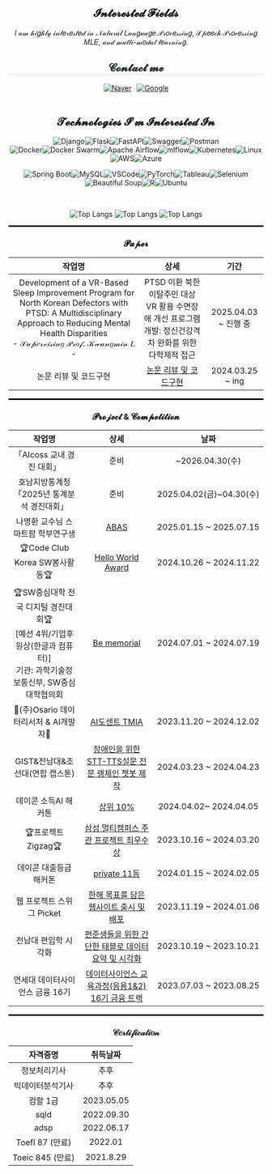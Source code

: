 
<div align="center"> 

## 𝓘𝓷𝓽𝓮𝓻𝓮𝓼𝓽𝓮𝓭 𝓕𝓲𝓮𝓵𝓭𝓼

𝐼 𝒶𝓂 𝒽𝒾𝑔𝒽𝓁𝓎 𝒾𝓃𝓉𝑒𝓇𝑒𝓈𝓉𝑒𝒹 𝒾𝓃 𝒩𝒶𝓉𝓊𝓇𝒶𝓁 𝐿𝒶𝓃𝑔𝓊𝒶𝑔𝑒 𝒫𝓇𝑜𝒸𝑒𝓈𝓈𝒾𝓃𝑔, 𝒮𝓅𝑒𝑒𝒸𝒽 𝒫𝓇𝑜𝒸𝑒𝓈𝓈𝒾𝓃𝑔 𝑀𝐿𝐸, 𝒶𝓃𝒹 𝓂𝓊𝓁𝓉𝒾-𝓂𝑜𝒹𝒶𝓁 𝓁𝑒𝒶𝓇𝓃𝒾𝓃𝑔.
</div>

<div align="center">
    <h2 style="border-bottom: 1px solid #d8dee4; color: #282d33;"> 𝓒𝓸𝓷𝓽𝓪𝓬𝓽 𝓶𝓮 </h2>
    <div style="display: flex; justify-content: center; gap: 10px;">
        <!-- 네이버 메일 배지 -->
        <a href="mailto:wodus1530@naver.com"> 
            <img src="https://img.shields.io/badge/Naver-03C75A?style=for-the-badge&logo=Naver&logoColor=white" alt="Naver">
        </a>
        <!-- 구글 메일 배지 -->
        <a href="mailto:hopio0822@gmail.com"> 
            <img src="https://img.shields.io/badge/Google-4285F4?style=for-the-badge&logo=Google&logoColor=white" alt="Google">
        </a>
    </div>
    <br> 
</div>


<div align="center">   


## 𝓣𝓮𝓬𝓱𝓷𝓸𝓵𝓸𝓰𝓲𝓮𝓼 𝓘’𝓶 𝓘𝓷𝓽𝓮𝓻𝓮𝓼𝓽𝓮𝓭 𝓘𝓷

![Django](https://img.shields.io/badge/django-%23092E20.svg?style=for-the-badge&logo=django&logoColor=white)![Flask](https://img.shields.io/badge/flask-%23000.svg?style=for-the-badge&logo=flask&logoColor=white)![FastAPI](https://img.shields.io/badge/FastAPI-005571?style=for-the-badge&logo=fastapi)![Swagger](https://img.shields.io/badge/-Swagger-%23Clojure?style=for-the-badge&logo=swagger&logoColor=white)![Postman](https://img.shields.io/badge/Postman-FF6C37?style=for-the-badge&logo=postman&logoColor=white)  
![Docker](https://img.shields.io/badge/docker-%230db7ed.svg?style=for-the-badge&logo=docker&logoColor=white)![Docker Swarm](https://img.shields.io/badge/Docker%20Swarm-%232496ED.svg?style=for-the-badge&logo=docker&logoColor=white)![Apache Airflow](https://img.shields.io/badge/Apache%20Airflow-017CEE?style=for-the-badge&logo=Apache%20Airflow&logoColor=white)![mlflow](https://img.shields.io/badge/mlflow-%23d9ead3.svg?style=for-the-badge&logo=numpy&logoColor=blue)![Kubernetes](https://img.shields.io/badge/kubernetes-%23326ce5.svg?style=for-the-badge&logo=kubernetes&logoColor=white)![Linux](https://img.shields.io/badge/Linux-FCC624?style=for-the-badge&logo=linux&logoColor=black)![AWS](https://img.shields.io/badge/AWS-%23FF9900.svg?style=for-the-badge&logo=Amazon%20Web%20Services&logoColor=white)![Azure](https://img.shields.io/badge/azure-%2300CCFF.svg?style=for-the-badge&logo=microsoftazure&logoColor=white)



![Spring Boot](https://img.shields.io/badge/Spring%20Boot-6DB33F?style=for-the-badge&logo=SpringBoot&logoColor=white)![MySQL](https://img.shields.io/badge/MySQL-4479A1?style=for-the-badge&logo=MySQL&logoColor=white)![VSCode](https://img.shields.io/badge/VSCode-007ACC?style=for-the-badge&logo=VisualStudioCode&logoColor=white)![PyTorch](https://img.shields.io/badge/PyTorch-EE4C2C?style=for-the-badge&logo=pytorch&logoColor=white)![Tableau](https://img.shields.io/badge/Tableau-E97627?style=for-the-badge&logo=tableau&logoColor=white)![Selenium](https://img.shields.io/badge/Selenium-43B02A?style=for-the-badge&logo=Selenium&logoColor=white)![Beautiful Soup](https://img.shields.io/badge/Beautiful%20Soup-092E20?style=for-the-badge&logo=Beautiful%20Soup&logoColor=white)![R](https://img.shields.io/badge/r-%23276DC3.svg?style=for-the-badge&logo=r&logoColor=white)![Ubuntu](https://img.shields.io/badge/Ubuntu-E95420?style=for-the-badge&logo=ubuntu&logoColor=white)

</div>


<br/>

<div align="center">   
 

 
![Top Langs](http://github-profile-summary-cards.vercel.app/api/cards/stats?username=jyjnote&theme=transparent) ![Top Langs](http://github-profile-summary-cards.vercel.app/api/cards/repos-per-language?username=jyjnote&theme=transparent&exclude=None)
![Top Langs](http://github-profile-summary-cards.vercel.app/api/cards/profile-details?username=jyjnote&theme=transparent)

</div>

<hr style="height: 3px; border: none; background-color: black;">

<div align="center">
  <h3>𝓟𝓪𝓹𝓮𝓻</h3>

| 작업명 | 상세 | 기간 |
|:--------:|:------:|:------:|
| Development of a VR-Based Sleep Improvement Program for North Korean Defectors with PTSD: A Multidisciplinary Approach to Reducing Mental Health Disparities</br>- 𝒮𝓊𝓅𝑒𝓇𝓋𝒾𝓈𝒾𝓃𝑔 𝒫𝓇𝑜𝒻. 𝒦𝓌𝒶𝓃𝑔𝓂𝒾𝓃 𝐿 - | PTSD 이환 북한이탈주민 대상 VR 활용 수면장애 개선 프로그램 개발: 정신건강격차 완화를 위한 다학제적 접근 | 2025.04.03 ~ 진행 중 |
| 논문 리뷰 및 코드구현 | [논문 리뷰 및 코드구현](https://github.com/jyjnote/PaperWithCode) | 2024.03.25 ~ ing |
</div>

<hr style="height: 3px; border: none; background-color: black;">

<div align="center">
  <h3>𝓟𝓻𝓸𝓳𝓮𝓬𝓽 & 𝓒𝓸𝓶𝓹𝓮𝓽𝓲𝓽𝓲𝓸𝓷</h3>
 
| 작업명 | 상세 | 날짜 |
|:--------:|:------:|:------:|
|「AIcoss 교내 경진 대회」|준비|~2026.04.30(수)|
|호남지방통계청「2025년 통계분석 경진대회」|준비|2025.04.02(금)~04.30(수)|
| 나명환 교수님 스마트팜 학부연구생| [ABAS](https://www.abas.life/) | 2025.01.15 ~ 2025.07.15 |
| 🏆Code Club Korea SW봉사활동🏆| [Hello World Award](https://cafe.naver.com/codeclubswvolunteer) | 2024.10.26 ~ 2024.11.22 |
| 🏆SW중심대학 전국 디지털 경진대회🏆</br>[예선 4위/기업후원상(한글과 컴퓨터)]</br>기관: 과학기술정보통신부, SW중심대학협의회| [Be memorial](https://github.com/Mawangadulnemi/TMIA_CNU/tree/main) | 2024.07.01 ~ 2024.07.19 |
| 🏢(주)Osario 데이터리서처 & AI개발자🏢 | [AI도센트 TMIA](https://github.com/jyjnote/osario) | 2023.11.20 ~ 2024.12.02 |
| GIST&전남대&조선대(연합 캡스톤) | [장애인을 위한 STT-TTS설문 전문 랭체인 챗봇 제작](https://github.com/scorve12/Survey_Bot) | 2024.03.23 ~ 2024.04.23 |
| 데이콘 소득AI 해커톤 | [상위 10%](https://dacon.io/competitions/official/236230/leaderboard) | 2024.04.02~ 2024.04.05 |
| 🏆프로젝트 Zigzag🏆 | [삼성 멀티캠퍼스 주관 프로젝트 최우수상](https://github.com/jyjnote/Zigzag-) | 2023.10.16 ~ 2024.03.20 |
| 데이콘 대출등급 해커톤 | [private 11등](https://dacon.io/competitions/official/236214/leaderboard) | 2024.01.15 ~ 2024.02.05 |
| 웹 프로젝트 스위그 Picket | [한해 목표를 담은 웹사이트 출시 및 배포](https://www.swygbro.com/contents) | 2023.11.19 ~ 2024.01.06 |
| 전남대 편입학 시각화 | [편준생들을 위한 간단한 태블로 데이터 요약 및 시각화](https://public.tableau.com/app/profile/.56658177/viz/_16978657995030/2) | 2023.10.19 ~ 2023.10.21 |
| 연세대 데이터사이언스 금융 16기 | [데이터사이언스 교육과정(응용1&2) 16기 금융 트랙](https://github.com/jyjnote/CERTIPICATE) | 2023.07.03 ~ 2023.08.25 |
</div>

<hr style="height: 3px; border: none; background-color: black;">

<div align="center">
  <h3>𝒞𝑒𝓇𝓉𝒾𝒻𝒾𝒸𝒶𝓉𝒾𝑜𝓃</h3>

| 자격증명 | 취득날짜 |
|:----------:|:----------:|
| 정보처리기사 | 추후 |
| 빅데이터분석기사 | 추후 |
| 컴할 1급 | 2023.05.05 |
| sqld | 2022.09.30 |
| adsp | 2022.06.17 |
| Toefl 87 (만료) | 2022.01 |
| Toeic 845 (만료) | 2021.8.29 |
</div>

